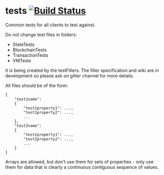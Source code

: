 tests   [![Build Status](https://travis-ci.org/ethereum/tests.svg?branch=develop)](https://travis-ci.org/ethereum/tests)
=====

Common tests for all clients to test against.

Do not change test files in folders: 
* StateTests
* BlockchainTests
* TransactionTests 
* VMTests

It is being created by the testFillers. The filler specification and wiki are in development so please ask on gitter channel for more details.

All files should be of the form:

```
{
	"test1name":
	{
		"test1property1": ...,
		"test1property2": ...,
		...
	},
	"test2name":
	{
		"test2property1": ...,
		"test2property2": ...,
		...
	}
}
```

Arrays are allowed, but don't use them for sets of properties - only use them for data that is clearly a continuous contiguous sequence of values.
